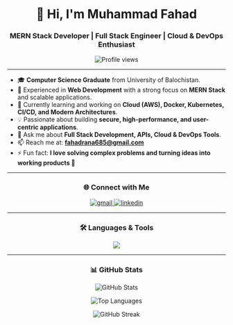 <h1 align="center">🚀 Hi, I'm Muhammad Fahad</h1>
<h3 align="center">MERN Stack Developer | Full Stack Engineer | Cloud & DevOps Enthusiast</h3>

<p align="center">
  <img src="https://komarev.com/ghpvc/?username=fahad-developer&label=Profile%20Views&color=blueviolet&style=flat-square" alt="Profile views" />
</p>

---

- 🎓 **Computer Science Graduate** from University of Balochistan.  
- 💼 Experienced in **Web Development** with a strong focus on **MERN Stack** and scalable applications.  
- 🌱 Currently learning and working on **Cloud (AWS), Docker, Kubernetes, CI/CD, and Modern Architectures**.  
- 💡 Passionate about building **secure, high-performance, and user-centric applications**.  
- 💬 Ask me about **Full Stack Development, APIs, Cloud & DevOps Tools**.  
- 📫 Reach me at: **fahadrana685@gmail.com**  
- ⚡ Fun fact: **I love solving complex problems and turning ideas into working products 🚀**  

---

<h3 align="center">🌐 Connect with Me</h3>
<p align="center">
  <a href="mailto:fahadrana685@gmail.com">
    <img src="https://skillicons.dev/icons?i=gmail" alt="gmail" />
  </a>
  <a href="https://www.linkedin.com/in/muhammad-fahad-04bb70245" target="blank">
    <img src="https://skillicons.dev/icons?i=linkedin" alt="linkedin" />
  </a>
</p>

---

<h3 align="center">🛠️ Languages & Tools</h3>
<p align="center">
  <img src="https://skillicons.dev/icons?i=html,css,tailwind,js,react,next,express,nodejs,mongodb,postman,insomnia,python,django,cpp,go,git,github,figma,jenkins,gitlab,docker,kubernetes,terraform,ansible,prometheus,grafana,aws," />
</p>

---

<h3 align="center">📊 GitHub Stats</h3>

<p align="center">
  <img src="https://github-readme-stats.vercel.app/api?username=fahad-developer&show_icons=true&theme=radical" alt="GitHub Stats" />
</p>

<p align="center">
  <img src="https://github-readme-stats.vercel.app/api/top-langs?username=fahad-developer&layout=compact&theme=radical" alt="Top Languages" />
</p>

<p align="center">
  <img src="https://github-readme-streak-stats.herokuapp.com?user=fahad-developer&theme=radical" alt="GitHub Streak" />
</p>
